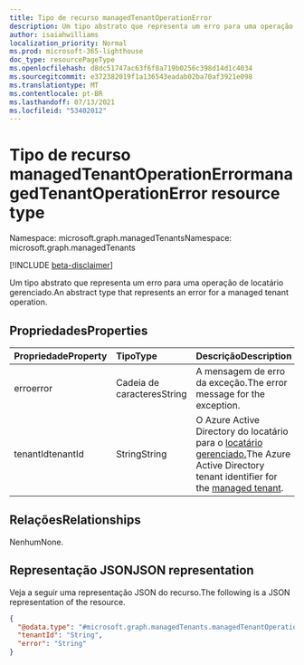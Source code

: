 ```yaml
---
title: Tipo de recurso managedTenantOperationError
description: Um tipo abstrato que representa um erro para uma operação de locatário gerenciado.
author: isaiahwilliams
localization_priority: Normal
ms.prod: microsoft-365-lighthouse
doc_type: resourcePageType
ms.openlocfilehash: d8dc51747ac63f6f8a719b0256c398d14d1c4034
ms.sourcegitcommit: e372382019f1a136543eadab02ba70af3921e098
ms.translationtype: MT
ms.contentlocale: pt-BR
ms.lasthandoff: 07/13/2021
ms.locfileid: "53402012"
---
```

# <a name="managedtenantoperationerror-resource-type"></a><span data-ttu-id="7eca2-103">Tipo de recurso managedTenantOperationError</span><span class="sxs-lookup"><span data-stu-id="7eca2-103">managedTenantOperationError resource type</span></span>

<span data-ttu-id="7eca2-104">Namespace: microsoft.graph.managedTenants</span><span class="sxs-lookup"><span data-stu-id="7eca2-104">Namespace: microsoft.graph.managedTenants</span></span>

[!INCLUDE [beta-disclaimer](../../includes/beta-disclaimer.md)]

<span data-ttu-id="7eca2-105">Um tipo abstrato que representa um erro para uma operação de locatário gerenciado.</span><span class="sxs-lookup"><span data-stu-id="7eca2-105">An abstract type that represents an error for a managed tenant operation.</span></span>

## <a name="properties"></a><span data-ttu-id="7eca2-106">Propriedades</span><span class="sxs-lookup"><span data-stu-id="7eca2-106">Properties</span></span>
|<span data-ttu-id="7eca2-107">Propriedade</span><span class="sxs-lookup"><span data-stu-id="7eca2-107">Property</span></span>|<span data-ttu-id="7eca2-108">Tipo</span><span class="sxs-lookup"><span data-stu-id="7eca2-108">Type</span></span>|<span data-ttu-id="7eca2-109">Descrição</span><span class="sxs-lookup"><span data-stu-id="7eca2-109">Description</span></span>|
|:---|:---|:---|
|<span data-ttu-id="7eca2-110">erro</span><span class="sxs-lookup"><span data-stu-id="7eca2-110">error</span></span>|<span data-ttu-id="7eca2-111">Cadeia de caracteres</span><span class="sxs-lookup"><span data-stu-id="7eca2-111">String</span></span>|<span data-ttu-id="7eca2-112">A mensagem de erro da exceção.</span><span class="sxs-lookup"><span data-stu-id="7eca2-112">The error message for the exception.</span></span>|
|<span data-ttu-id="7eca2-113">tenantId</span><span class="sxs-lookup"><span data-stu-id="7eca2-113">tenantId</span></span>|<span data-ttu-id="7eca2-114">String</span><span class="sxs-lookup"><span data-stu-id="7eca2-114">String</span></span>|<span data-ttu-id="7eca2-115">O Azure Active Directory do locatário para o [locatário gerenciado.](../resources/managedtenants-tenant.md)</span><span class="sxs-lookup"><span data-stu-id="7eca2-115">The Azure Active Directory tenant identifier for the [managed tenant](../resources/managedtenants-tenant.md).</span></span>|

## <a name="relationships"></a><span data-ttu-id="7eca2-116">Relações</span><span class="sxs-lookup"><span data-stu-id="7eca2-116">Relationships</span></span>
<span data-ttu-id="7eca2-117">Nenhum</span><span class="sxs-lookup"><span data-stu-id="7eca2-117">None.</span></span>

## <a name="json-representation"></a><span data-ttu-id="7eca2-118">Representação JSON</span><span class="sxs-lookup"><span data-stu-id="7eca2-118">JSON representation</span></span>
<span data-ttu-id="7eca2-119">Veja a seguir uma representação JSON do recurso.</span><span class="sxs-lookup"><span data-stu-id="7eca2-119">The following is a JSON representation of the resource.</span></span>
<!-- {
  "blockType": "resource",
  "@odata.type": "microsoft.graph.managedTenants.managedTenantOperationError"
}
-->
``` json
{
  "@odata.type": "#microsoft.graph.managedTenants.managedTenantOperationError",
  "tenantId": "String",
  "error": "String"
}
```
